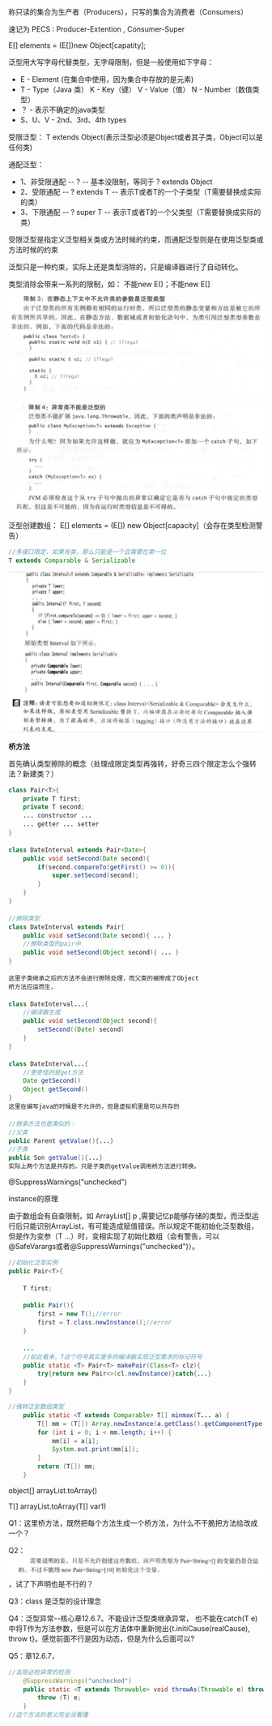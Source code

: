 称只读的集合为生产者（Producers），只写的集合为消费者（Consumers）

速记为 PECS : Producer-Extention , Consumer-Super



 E\[\] elements = \(E\[\]\)new Object\[capatity\];



泛型用大写字母代替类型，无字母限制，但是一般使用如下字母：

- E - Element \(在集合中使用，因为集合中存放的是元素\) 
- T - Type（Java 类） K - Key（键） V - Value（值） N - Number（数值类型） 
- ？ - 表示不确定的java类型 
- S、U、V - 2nd、3rd、4th types



受限泛型： T extends Object\(表示泛型必须是Object或者其子类，Object可以是任何类\)   

通配泛型： 

- 1、非受限通配 -- ? -- 基本没限制，等同于 ? extends Object 
- 2、受限通配 -- ? extends T -- 表示T或者T的一个子类型（T需要替换成实际的类） 
- 3、下限通配 -- ? super T -- 表示T或者T的一个父类型（T需要替换成实际的类）

受限泛型是指定义泛型相关类或方法时候的约束，而通配泛型则是在使用泛型类或方法时候的约束

泛型只是一种约束，实际上还是类型消除的，只是编译器进行了自动转化。

 类型消除会带来一系列的限制，如： 不能new E\(\)；不能new E\[\]

 

![&#x6355;&#x83B7;.PNG](./泛型-静态参数限定.png)

![&#x6355;&#x83B7;.PNG](./泛型-异常限制.png)

泛型创建数组： E\[\] elements = \(E\[\]\) new Object\[capacity\]（会存在类型检测警告）



```java
//多接口限定，如果有类，那么只能是一个且需要在第一位
T extends Comparable & Serializable
```

![2018420-154411.jpg](./泛型-接口限制.jpg)

**桥方法** 

首先确认类型擦除的概念（处理成限定类型再强转，好奇三四个限定怎么个强转法？新建类？）

```java
class Pair<T>{
    private T first;
    private T second;
    ... constructor ...
    ... getter ... setter
}

class DateInterval extends Pair<Date>{
    public void setSecond(Date second){
        if(second.compareTo(getFirst() >= 0)){
            super.setSecond(second);
        }
    }
}

//擦除类型
class DateInterval extends Pair{
    public void setSecond(Date second){ ... }
    //擦除类型的pair中
    public void setSecond(Object second){ ... }
}

这里子类继承之后的方法不会进行擦除处理，而父类的被擦成了Object
桥方法应运而生，

class DateInterval...{
    //编译器生成
    public void setSecond(Object second){
        setSecond((Date) second)
    }
}

class DateInterval...{
    //更奇怪的是get方法
    Date getSecond()
    Object getSecond()
}
这里在编写java的时候是不允许的，但是虚拟机里是可以共存的

//继承方法也是类似的：
//父类
public Parent getValue(){...}
//子类
public Son getValue(){...}
实际上两个方法是共存的，只是子类的getValue调用桥方法进行转换。
```

@SuppressWarnings\("unchecked"\)

instance的原理

由于数组会有自查限制，如 ArrayList\[\] p ,需要记忆p能够存储的类型，而泛型运行后只能识别ArrayList，有可能造成赋值错误。所以规定不能初始化泛型数组，但是作为变参（T ...）时，变相实现了初始化数组（会有警告，可以@SafeVarargs或者@SuppressWarnings\("unchecked"\)）。

```java
//初始化泛型实例
public Pair<T>{

    T first;

    public Pair(){
        first = new T();//error
        first = T.class.newInstance();//error
    }

    ...
    //如此看来，T这个符号其实更多的编译器实现泛型需求的标记符号
    public static <T> Pair<T> makePair(Class<T> clz){
        try{return new Pair<>(cl.newInstance)}catch{...}
    }
}
```

```java
//强转泛型数组类型
    public static <T extends Comparable> T[] minmax(T... a) {
        T[] mm = (T[]) Array.newInstance(a.getClass().getComponentType(), 2);
        for (int i = 0; i < mm.length; i++) {
            mm[i] = a[i];
            System.out.print(mm[i]);
        }
        return (T[]) mm;
    }
```

object\[\] arrayList.toArray\(\)

 T\[\] arrayList.toArray\(T\[\] var1\)

Q1：这里桥方法，既然把每个方法生成一个桥方法，为什么不干脆把方法给改成一个？

Q2：![2018423-110407.jpg](./泛型-数组声明.jpg)，试了下声明也是不行的？

Q3：class 是泛型的设计理念

Q4：泛型异常--核心章12.6.7。不能设计泛型类继承异常， 也不能在catch\(T e\)中将T作为方法参数，但是可以在方法体中重新抛出{t.initiCause\(realCause\), throw t}。感觉前面不行是因为动态，但是为什么后面可以?

Q5：章12.6.7，

```java
//去除必检异常的检测
    @SuppressWarnings("unchecked")
    public static <T extends Throwable> void throwAs(Throwable e) throws T {
        throw (T) e;
    }
//这个方法的意义完全没看懂
```

